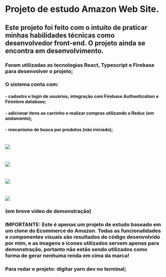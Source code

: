 # Projeto de estudo Amazon Web Site. 

## Este projeto foi feito com o intuito de praticar minhas habilidades técnicas como desenvolvedor front-end. O projeto ainda se encontra em desenvolvimento.

### Foram utilizadas as tecnologias React, Typescript e Firebase para desenvolver o projeto;
### O sistema conta com:
#### - cadastro e login de usuários, integração com Firebase Authentication e Firestore database;
#### - adicionar itens ao carrinho e realizar compras utilizando o Redux (em andamento);
#### - mecanismo de busca por produtos (não iniciado);

# <img src="https://github.com/JRCavalheiro1/Amazon-Copy-Project_NOT-READY/assets/144833327/87b9c18d-868c-4a7b-8fdc-0b40f386dffa">
# <img src="https://github.com/JRCavalheiro1/Amazon-Copy-Project_NOT-READY/assets/144833327/e68f3c19-5462-440c-ba3d-7dc6a35caa9a">
# <img src="https://github.com/JRCavalheiro1/Amazon-Copy-Project_NOT-READY/assets/144833327/15a8245f-f80b-4ab0-862f-3146c65203e7">
# <img src="https://github.com/JRCavalheiro1/Amazon-Copy-Project_NOT-READY/assets/144833327/c36d7f57-0af8-4e0a-b9d8-141bff2eea89">
### (em breve vídeo de demonstração)

### IMPORTANTE: Este é apenas um projeto de estudo baseado em um clone do Ecommerce do Amazon. Todas as funcionalidades e componentes visuais são resultados do código desenvolvido por mim, e as imagens e icones utilizados servem apenas para demonstração, portanto não estão sendo utilizados como forma de gerar nenhuma renda em cima da marca! 


### Para rodar o projeto: digitar yarn dev no terminal;
